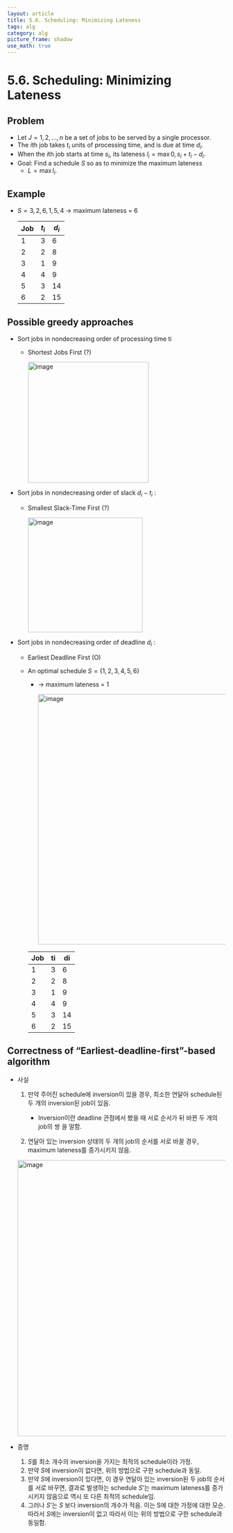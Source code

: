 ```yaml
---
layout: article
title: 5.6. Scheduling: Minimizing Lateness
tags: alg
category: alg
picture_frame: shadow
use_math: true
---
```

# 5.6. Scheduling: Minimizing Lateness

## Problem
  - Let $J = {1, 2, ..., n}$ be a set of jobs to be served by a single processor.
  - The $i$th job takes $t_i$ units of processing time, and is due at time $d_i$.
  - When the $i$th job starts at time $s_i$, its lateness $l_i = \max{0, s_i + t_i - d_i }$.
  - Goal: Find a schedule $S$ so as to minimize the maximum lateness
    - $L = \max{l_i}$. 

## Example
  - $S = {3, 2, 6, 1, 5, 4}$ → maximum lateness = 6

    | Job  | $t_i$ | $d_i$ |
    | ---- | ------ | ------ |
    | 1    | 3      | 6      |
    | 2    | 2      | 8      |
    | 3    | 1      | 9      |
    | 4    | 4      | 9      |
    | 5    | 3      | 14     |
    | 6    | 2      | 15     |

## Possible greedy approaches
  - Sort jobs in nondecreasing order of processing time ti 
    - Shortest Jobs First (?)

      <img width="278" alt="image" src="https://user-images.githubusercontent.com/46957634/183060689-19634dad-f6fe-4749-b7b4-79ff322904ad.png">

  - Sort jobs in nondecreasing order of slack $d_i - t_i$ :
    - Smallest Slack-Time First (?)

      <img width="264" alt="image" src="https://user-images.githubusercontent.com/46957634/183060711-231d6db2-b2d5-4487-96a5-fa9f137f6fcd.png">

  - Sort jobs in nondecreasing order of deadline $d_i$ :
    - Earliest Deadline First (O)
    - An optimal schedule $S = \{1, 2, 3, 4, 5, 6\}$
      - → maximum lateness = 1

        <img width="576" alt="image" src="https://user-images.githubusercontent.com/46957634/183060864-6e8c363a-8774-41af-8072-92e6c644eaa4.png">

      | Job  | ti | di |
      | ---- | ------ | ------ |
      | 1    | 3      | 6      |
      | 2    | 2      | 8      |
      | 3    | 1      | 9      |
      | 4    | 4      | 9      |
      | 5    | 3      | 14     |
      | 6    | 2      | 15     |



## Correctness of “Earliest-deadline-first”-based algorithm

  - 사실

    1. 만약 주어진 schedule에 inversion이 있을 경우, 최소한 연달아 schedule된 두 개의 inversion된 job이 있음.
       - Inversion이란 deadline 관점에서 봤을 때 서로 순서가 뒤 바뀐 두 개의 job의 쌍 을 말함.

    2. 연달아 있는 inversion 상태의 두 개의 job의 순서를 서로 바꿀 경우, maximum lateness를 증가시키지 않음.

    <img width="635" alt="image" src="https://user-images.githubusercontent.com/46957634/183060985-08d14620-acf4-48a0-bda1-eccb41478a35.png">


  - 증명

    1. $S$를 최소 개수의 inversion을 가지는 최적의 schedule이라 가정. 
    2. 만약 $S$에 inversion이 없다면, 위의 방법으로 구한 schedule과 동일.
    3. 만약 $S$에 inversion이 있다면, 이 경우 연달아 있는 inversion된 두 job의 순서를 서로 바꾸면, 결과로 발생하는 schedule $S’$는 maximum lateness를 증가시키지 않음으로 역시 또 다른 최적의 schedule임.
    4. 그러나 $S’$는 $S$ 보다 inversion의 개수가 적음. 이는 S에 대한 가정에 대한 모순. 따라서 $S$에는 inversion이 없고 따라서 이는 위의 방법으로 구한 schedule과 동일함.
